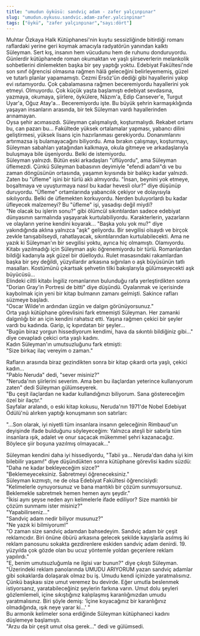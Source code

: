 ```yaml
---
title: "umudun öyküsü: sandviç adam - zafer yalçınpınar"
slug: "umudun.oykusu.sandvic.adam-zafer.yalcinpinar"
tags: ["öykü", "zafer yalçınpınar","sayı:dört"]
---
```

Muhtar Özkaya Halk Kütüphanesi'nin kuytu sessizliğinde bitirdiği romanı
raflardaki yerine geri koymak amacıyla radyatörün yanından kalktı
Süleyman. Sert kış, insanın hem vücudunu hem de ruhunu donduruyordu.\
Günlerdir kütüphanede roman okumaktan ve yaşlı şiirseverlerin melankolik
sohbetlerini dinlemekten başka bir şey yaptığı yoktu. Edebiyat
Fakültesi'nde son sınıf öğrencisi olmasına rağmen hâlâ geleceğini
belirleyememiş, güzel ve tutarlı planlar yapamamıştı. Cezmi Ersöz'ün
dediği gibi hayallerini yakıp evi ısıtamıyordu. Çok çabalamasına rağmen
beceremiyordu hayallerini yok etmeyi. Olmuyordu. Çok küçük yaşta
başlamıştı edebiyat sevdasına, yazmaya, okumaya, şiirlere, öykülere,
Nâzım'a, Edip Cansever'e, Turgut Uyar'a, Oğuz Atay'a... Beceremiyordu
işte. Bu büyük şehrin karmaşıklığında yaşayan insanların arasında, bir
tek Süleyman vardı hayallerinden arınamayan.\
Oysa şehir acımasızdı. Süleyman çalışmalıydı, koşturmalıydı. Rekabet
ortamı bu, can pazarı bu... Fakültede yüksek ortalamalar yapması,
yabancı dilini geliştirmesi, yüksek lisans için hazırlanması
gerekiyordu. Donanımlarını artırmazsa iş bulamayacağını biliyordu. Ama
bırakın çalışmayı, koşturmayı, Süleyman sabahları yatağından kalkmaya,
okula gitmeye ve arkadaşlarıyla buluşmaya bile üşeniyordu. Belki de
istemiyordu.\
Süleyman yalnızdı. Bütün eski arkadaşları "üflüyordu", ama Süleyman
üflemezdi. Çünkü Süleyman babasının deyimiyle "efendi adam"dı ve bu
zaman döngüsünün ortasında, yaşamın kıyısında bir balıkçı kadar
yalnızdı. Zaten bu "üfleme" işini bir türlü aklı almıyordu. "İnsan,
beynini yok etmeye, boşaltmaya ve uyuşturmaya nasıl bu kadar hevesli
olur?" diye düşünüp duruyordu. "Üfleme" ortamlarında yabancılık çekiyor
ve dolayısıyla sıkılıyordu. Belki de üflemekten korkuyordu. Nerden
buluyorlardı bu kadar üfleyecek malzemeyi? Bu "üfleme" işi, yasadışı
değil miydi?\
"Ne olacak bu işlerin sonu?" gibi ölümcül sıkıntılardan sadece edebiyat
dünyasının sarmalında yaşayarak kurtulabiliyordu. Karakterlerin,
yazarların ve olayların yerine kendini koyarak... "Başka yolu yok mu?"
diye yakındığında aklına yalnızca "aşk" geliyordu. Bir sevgilisi olsaydı
ve birçok zevkle tanışabilseydi, rahatlayacak, sıkıntılarından
kurtulabilecekti. Ama ne yazık ki Süleyman'ın bir sevgilisi yoktu,
ayrıca hiç olmamıştı. Olamıyordu. Kitabı yazılmadığı için Süleyman aşkı
öğrenemiyordu bir türlü. Romanlardan bildiği kadarıyla aşk güzel bir
düelloydu. Rulet masasındaki rakamlardan başka bir şey değildi,
yüzyıllardır arkasına sığınılan o aşk büyüsünün tatlı masalları.
Kostümünü çıkartsak şehvetin tilki bakışlarıyla gülümseyecekti aşk
büyücüsü...\
Elindeki ciltli kitabı İngiliz romanlarının bulunduğu rafa
yerleştirdikten sonra "Dorian Gray'in Portresi de bitti" diye düşündü.
Oyalanmak ve içerisinde kaybolmak için yeni bir kitap bulmanın zamanı
gelmişti. Sakince rafları süzmeye başladı.\
"Oscar Wilde'ın ardından üzgün ve dalgın görünüyorsunuz."\
Orta yaşlı kütüphane görevlisini fark etmemişti Süleyman. Her zamanki
dalgınlığı bir an için kendini rahatsız etti. Yaşına rağmen çekici bir
şeyler vardı bu kadında. Garip, iç kıpırdatan bir şeyler...\
"Bugün biraz yorgun hissediyorum kendimi, hava da sıkıntılı bildiğiniz
gibi..." diye cevapladı çekici orta yaşlı kadını.\
Kadın Süleyman'ın umutsuzluğunu fark etmişti:\
"Size birkaç ilaç vereyim o zaman."

Rafların arasında biraz gezindikten sonra bir kitap çıkardı orta yaşlı,
çekici kadın...\
"Pablo Neruda" dedi, "sever misiniz?"\
"Neruda'nın şiirlerini severim. Ama ben bu ilaçlardan yeterince
kullanıyorum zaten" dedi Süleyman gülümseyerek.\
"Bu çeşit ilaçlardan ne kadar kullandığınızı biliyorum. Sana
göstereceğim özel bir ilaçtır."\
Sayfalar aralandı, o eski kitap kokusu, Neruda'nın 1971'de Nobel
Edebiyat Ödülü'nü alırken yaptığı konuşmanın son satırları:

"...Son olarak, iyi niyetli tüm insanlara insanın geleceğinin Rimbaud'un
deyişinde ifade bulduğunu söyleyeceğim: Yalnızca ateşli bir sabırla tüm
insanlara ışık, adalet ve onur saçacak mükemmel şehri kazanacağız.
Böylece şiir boşuna yazılmış olmayacak..."

Süleyman kendini daha iyi hissediyordu, "Tabii ya... Neruda'dan daha iyi
kim bilebilir yaşamı!" diye düşündükten sonra kütüphane görevlisi kadını
süzdü:\
"Daha ne kadar bekleyeceğim sizce?"\
"Beklemeyeceksiniz. Sabretmeyi öğreneceksiniz."\
Süleyman kızmıştı, ne de olsa Edebiyat Fakültesi öğrencisiydi:\
"Kelimelerle oynuyorsunuz ve bana mantıklı bir çözüm sunmuyorsunuz.
Beklemekle sabretmek hemen hemen aynı şeydir."\
"İkisi aynı şeyse neden ayrı kelimelerle ifade ediliyor? Size mantıklı
bir çözüm sunmamı ister misiniz?"\
"Yapabilirseniz..."\
"Sandviç adam nedir biliyor musunuz?"\
"Ne yazık ki bilmiyorum!"\
"O zaman size sandviç adamdan bahsedeyim. Sandviç adam bir çeşit
reklamcıdır. Biri önüne öbürü arkasına gelecek şekilde kayışlarla
asılmış iki reklam panosunu sokakta gezdirenlere eskiden sandviç adam
denirdi. 19. yüzyılda çok gözde olan bu ucuz yöntemle yoldan geçenlere
reklam yapılırdı."\
"E, benim umutsuzluğumla ne ilgisi var bunun?" diye çıkıştı Süleyman.\
"Üzerindeki reklam panolarında UMUDU ARIYORUM yazan
sandviç adamlar gibi sokaklarda dolaşarak olmaz bu iş. Umudu kendi
içinizde yaratmalısınız. Çünkü başkası size umut veremez bu devirde.
Eğer umutla beslenmek istiyorsanız, yaratabileceğiniz şeylerin farkına
varın. Umut dolu şeyleri gözlemlemeli, içine sıkıştığınız kalıplaşmış
karanlığınızdan umudu yaratmalısınız. Biri şöyle demiş: 'İçine
koyacağınız bir karanlığınız olmadığında, ışık neye yarar ki...' "\
Bu armonik kelimeler sona erdiğinde Süleyman kütüphaneci kadını
düşlemeye başlamıştı.\
"Arzu da bir çeşit umut olsa gerek..." dedi ve gülümsedi.
